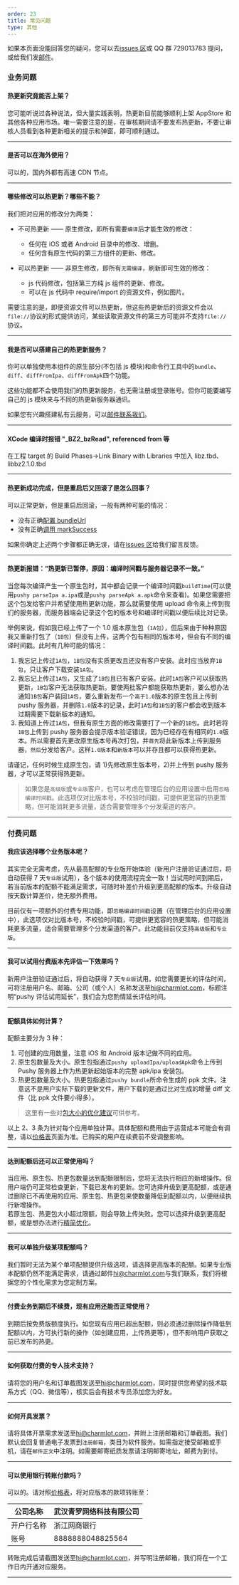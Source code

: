 ```yaml
---
order: 23
title: 常见问题
type: 其他
---
```


如果本页面没能回答您的疑问，您可以去[issues 区](https://github.com/reactnativecn/react-native-pushy/issues)或 QQ 群 729013783 提问，或给我们发[邮件](mailto:hi@charmlot.com)。

### 业务问题

#### 热更新究竟能否上架？

您可能听说过各种说法，但大量实践表明，热更新目前能够顺利上架 AppStore 和其他各种应用市场。唯一需要注意的是，在审核期间请不要发布热更新，不要让审核人员看到各种更新相关的提示和弹窗，即可顺利通过。

---

#### 是否可以在海外使用？

可以的，国内外都有高速 CDN 节点。

---

#### 哪些修改可以热更新？哪些不能？

我们把对应用的修改分为两类：

- 不可热更新 —— 原生修改，即所有需要`编译`后才能生效的修改：
  - 任何在 iOS 或者 Android 目录中的修改、增删。
  - 任何含有原生代码的第三方组件的更新、修改。
- 可以热更新 —— 非原生修改，即所有`无需编译`，刷新即可生效的修改：

  - js 代码修改，包括第三方纯 js 组件的更新、修改。
  - 可以在 js 代码中 require/import 的资源文件，例如图片。

需要注意的是，即便资源文件可以热更新，但这些热更新后的资源文件会以`file://`协议的形式提供访问，某些读取资源文件的第三方可能并不支持`file://`协议。

---

#### 我是否可以搭建自己的热更新服务？

你可以单独使用本组件的原生部分(不包括 js 模块)和命令行工具中的`bundle`、`diff`、`diffFromIpa`、`diffFromApk`四个功能。

这些功能都不会使用我们的热更新服务，也无需注册或登录账号。但你可能要编写自己的 js 模块来与不同的热更新服务器通讯。

如果您有兴趣搭建私有云服务，可以[邮件联系我们](mailto:hi@charmlot.com)。

---

#### XCode 编译时报错 "\_BZ2_bzRead", referenced from 等

在工程 target 的 Build Phases->Link Binary with Libraries 中加入 libz.tbd、libbz2.1.0.tbd

---

#### 热更新成功完成，但是重启后又回滚了是怎么回事？

可以正常更新，但是重启后回滚，一般有两种可能的情况：

- 没有正确[配置 bundleUrl](/docs/getting-started#配置-bundle-url)
- 没有正确[调用 markSuccess](/docs/integration#%E9%A6%96%E6%AC%A1%E5%90%AF%E5%8A%A8%E3%80%81%E5%9B%9E%E6%BB%9A)

如果你确定上述两个步骤都正确无误，请在[issues 区](https://github.com/reactnativecn/react-native-pushy/issues)给我们留言反馈。

---

#### 热更新报错：“热更新已暂停，原因：编译时间戳与服务器记录不一致。”

当您每次编译产生一个原生包时，其中都会记录一个编译时间戳`buildTime`(可以使用`pushy parseIpa a.ipa`或是`pushy parseApk a.apk`命令来查看)。如果您需要把这个包发给客户并希望使用热更新功能，那么就需要使用 upload 命令来上传到我们的服务器，而服务器端会记录这个包的版本号和编译时间戳以便后续比对记录。

举例来说，假如我已经上传了一个 1.0 版本原生包（`1A包`），但后来由于种种原因我又重新打包了（`1B包`）但没有上传，这两个包有相同的版本号，但会有不同的编译时间戳。此时有几种可能的情况：

1. 我忘记上传过`1A包`，`1B包`没有实质更改且还没有客户安装。此时应当放弃`1B包`，只让客户下载安装`1A包`。
2. 我忘记上传过`1A包`，又生成了`1B包`且已有客户安装。此时`1A包`客户可以获取热更新，`1B包`客户无法获取热更新。要使两批客户都能获取热更新，要么想办法通知`1B包`客户装回`1A包`，要么重新发布一个`高于1.0`版本的原生包且上传到 pushy 服务器，并删除`1.0`版本的记录，此时`1A包`和`1B包`的客户都会收到版本过期需要下载新版本的通知。
3. 我知道上传过`1A包`，但我有原生方面的修改需要打了一个新的`1B包`。此时若将`1B包`上传到 pushy 服务器会提示版本验证错误，因为已经存在有相同的`1.0`版本。所以需要首先更改原生版本号再次打包，并`首先`将此新版本上传到服务器，`然后`分发给客户。这样`1.0版本`和`新版本`可以并存且都可以获得热更新。

请谨记，任何时候生成原生包，请 1)先修改原生版本号，2)并上传到 pushy 服务器，才可以正常获得热更新。

> 如果您是`高级版`或`专业版`客户，也可以考虑在管理后台的应用设置中启用`忽略编译时间戳`。此选项仅对比版本号，不校验时间戳，可提供更宽容的热更策略，但可能消耗更多流量，适合需要管理多个分发渠道的客户。

---

### 付费问题

#### 我应该选择哪个业务版本呢？

其实完全无需考虑，先从最高配额的专业版开始体验（新用户注册验证通过后，将自动获得 7 天`专业版`试用），各个版本的使用流程完全一致！当试用时间到期后，若当前版本的配额不能满足需求，可随时补差价升级到更高配额的版本。升级自动按天数计算差价，绝无额外费用。

目前仅有一项额外的付费专用功能，即`忽略编译时间戳`设置（在管理后台的应用设置中），此选项仅对比版本号，不校验时间戳，可提供更宽容的热更策略，但可能消耗更多流量，适合需要管理多个分发渠道的客户。此功能目前仅支持`高级版`和`专业版`。

---

#### 我可以试用付费版本先评估一下效果吗？

新用户注册验证通过后，将自动获得 7 天`专业版`试用。如您需要更长的评估时间，可将注册用户名、邮箱、公司（或个人）名称发送至<hi@charmlot.com>，标题注明“pushy 评估试用延长”，我们会为您酌情延长评估时间。

---

#### 配额具体如何计算？

配额主要分为 3 种：

1. 可创建的应用数量，注意 iOS 和 Android 版本记做不同的应用。
2. 原生包数量及大小。原生包指通过`pushy uploadIpa/uploadApk`命令上传到 Pushy 服务器上作为热更新起始版本的完整 apk/ipa 安装包。
3. 热更包数量及大小。热更包指通过`pushy bundle`所命令生成的 ppk 文件。注意这不是用户实际下载的更新文件，用户下载的是通过比对生成的增量 diff 文件（比 ppk 文件要小得多）。

> 这里有一些对[包大小的优化建议](bestpractice#优化原生和热更包体积)可供参考。

以上 2、3 条为针对每个应用单独计算。具体配额和费用由于运营成本可能会有调整，请以[价格表](/pricing)页面为准。已购买的用户在续费前不受调整影响。

---

#### 达到配额后还可以正常使用吗？

当应用、原生包、热更包数量达到配额限制后，您将无法执行相应的新增操作。但用户端仍可正常检查更新，下载已发布的更新。您可选择升级到更高配额，或是通过删除已不再使用的应用、原生包、热更包来使数量降低到配额以内，以便继续执行新增操作。  
若原生包、热更包大小超过限额，则会导致上传失败。您可以选择升级到更高配额，或是想办法进行[精简优化](bestpractice#优化原生和热更包体积)。

---

#### 我可以单独升级某项配额吗？

我们暂时无法为某个单项配额提供升级选项，请选择更高版本的配额。如果专业版本配额仍然不能满足需求，请通过邮件<hi@charmlot.com>与我们联系，我们将根据您的个性化需求为您定制方案。

---

#### 付费业务到期后不续费，现有应用还能否正常使用？

到期后按免费版额度执行。如您现有应用已超出配额，则必须通过删除操作降低到配额以内，方可执行新的操作（如创建应用，上传热更等），但不影响用户获取之前已发布的热更。

---

#### 如何获取付费的专人技术支持？

请将您的用户名和订单截图发送至<hi@charmlot.com>，同时提供您希望的技术联系方式（QQ、微信等），核实后会有技术专员添加您为好友。

---

#### 如何开具发票？

请将具体开票需求发送至<hi@charmlot.com>，并附上注册邮箱和订单截图。我们默认会回复普通电子发票到`注册邮箱`，类目为软件服务。如需指定接受邮箱或手机，请在`邮件正文`中注明。如需要邮寄纸质发票请注明邮寄地址，邮费为到付。

---

#### 可以使用银行转账付款吗？

可以的。请对照[价格表](/pricing)，将对应版本的款项转账至：

<style>
.markdown > table  {
  width: 80%;
}
</style>

| 公司名称   | 武汉青罗网络科技有限公司 |
| ---------- | ------------------------ |
| 开户行名称 | 浙江网商银行             |
| 账号       | 8888888048825564         |

转账完成后请截图发送至<hi@charmlot.com>，并写明注册邮箱，我们将在一个工作日内开通对应服务。

---
